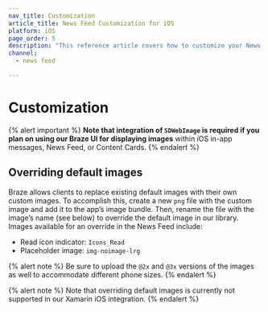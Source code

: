 ```yaml
---
nav_title: Customization
article_title: News Feed Customization for iOS
platform: iOS
page_order: 5
description: "This reference article covers how to customize your News Feed in your iOS  application."
channel:
  - news feed

---
```


# Customization

{% alert important %}
**Note that integration of `SDWebImage` is required if you plan on using our Braze UI for displaying images** within iOS in-app messages, News Feed, or Content Cards.
{% endalert %}

## Overriding default images

Braze allows clients to replace existing default images with their own custom images. To accomplish this, create a new `png` file with the custom image and add it to the app’s image bundle. Then, rename the file with the image’s name (see below) to override the default image in our library. Images available for an override in the News Feed include:
* Read icon indicator: `Icons_Read`
* Placeholder image: `img-noimage-lrg`

{% alert note %} Be sure to upload the `@2x` and `@3x` versions of the images as well to accommodate different phone sizes. {% endalert %}

{% alert note %} Note that overriding default images is currently not supported in our Xamarin iOS integration. {% endalert %}
